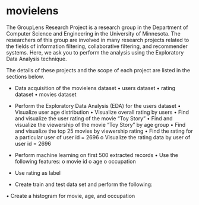 # movielens

The GroupLens Research Project is a research group in the Department of Computer Science and Engineering in the University of Minnesota. The researchers of this group are involved in many research projects related to the fields of information filtering, collaborative filtering, and recommender systems. Here, we ask you to perform the analysis using the Exploratory Data Analysis technique. 

The details of these projects and the scope of each project are listed in the sections below.
*	Data acquisition of the movielens dataset
•	users dataset
•	rating dataset
•	movies dataset
*	Perform the Exploratory Data Analysis (EDA) for the users dataset
•	Visualize user age distribution
•	Visualize overall rating by users
•	Find and visualize the user rating of the movie “Toy Story”
•	Find and visualize the viewership of the movie “Toy Story” by age group
•	Find and visualize the top 25 movies by viewership rating
•	Find the rating for a particular user of user id = 2696
o	Visualize the rating data by user of user id = 2696

*	Perform machine learning on first 500 extracted records
•	Use the following features:
  o	movie id
  o	age
  o	occupation

*	Use rating as label
*	Create train and test data set and perform the following:

  •	Create a histogram for movie, age, and occupation
